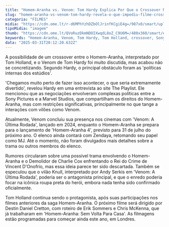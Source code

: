 ```yaml
---
title: "Homem-Aranha vs. Venom: Tom Hardy Explica Por Que o Crossover Não Aconteceu"
slug: "homem-aranha-vs-venom-tom-hardy-revela-o-que-impediu-filme-crossover"
categoria: "FILMES"
midia: "https://cdn.ome.lt/r-d6MPhYzhDZbOlJrinfKCgiE4g=/987x0/smart/uploads/conteudo/fotos/02_MzMztaH.jpg"
tipoMidia: "imagem"
thumb: "https://cdn.ome.lt/QVoRuzDkmNDOIXwqdL8oZ_C9U6M=/480x360/smart/extras/conteudos/01_kdW70gK.jpg"
keywords: "Homem-Aranha, Venom, Tom Hardy, Tom Holland, crossover, Sony Pictures, Marvel Studios"
data: "2025-03-31T20:12:20.632Z"
---
```


A possibilidade de um crossover entre o Homem-Aranha, interpretado por Tom Holland, e o Venom de Tom Hardy foi muito discutida, mas acabou não se concretizando. Segundo Hardy, o principal obstáculo foram as 'políticas internas dos estúdios'.

'Chegamos muito perto de fazer isso acontecer, o que seria extremamente divertido', revelou Hardy em uma entrevista ao site The Playlist. Ele mencionou que as negociações envolveram complexas políticas entre a Sony Pictures e a Marvel Studios, que compartilham os direitos do Homem-Aranha, mas com restrições significativas, principalmente no que tange a interações com vilões como Venom.

Atualmente, Venom concluiu sua presença nos cinemas com 'Venom: A Última Rodada', lançado em 2024, enquanto o Homem-Aranha se prepara para o lançamento de 'Homem-Aranha 4', previsto para 31 de julho do próximo ano. O elenco ainda contará com Zendaya, retomando seu papel como MJ. Até o momento, não foram divulgados mais detalhes sobre a trama ou outros membros do elenco.

Rumores circularam sobre uma possível trama envolvendo o Homem-Aranha e o Demolidor de Charlie Cox enfrentando o Rei do Crime de Vincent D'Onofrio, mas essa ideia parece ter sido descartada. Também se especulou que o vilão Knull, interpretado por Andy Serkis em 'Venom: A Última Rodada', poderia ser o antagonista principal, e que o enredo poderia focar na icônica roupa preta do herói, embora nada tenha sido confirmado oficialmente.

Tom Holland continua sendo o protagonista, após suas participações nos filmes anteriores da saga Homem-Aranha. O próximo filme será dirigido por Destin Daniel Cretton, com roteiro de Erik Sommers e Chris McKenna, que já trabalharam em 'Homem-Aranha: Sem Volta Para Casa'. As filmagens estão programadas para começar ainda este ano, em Londres.
